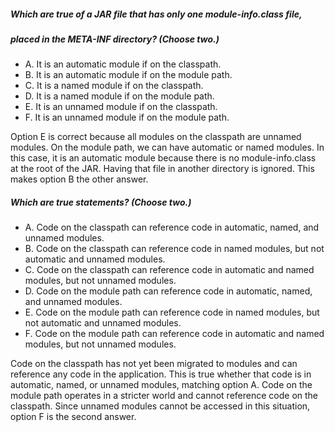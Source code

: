 ##### Which are true of a JAR file that has only one module-info.class file,
##### placed in the META-INF directory? (Choose two.)
* A. It is an automatic module if on the classpath.
* B. It is an automatic module if on the module path.
* C. It is a named module if on the classpath.
* D. It is a named module if on the module path.
* E. It is an unnamed module if on the classpath.
* F. It is an unnamed module if on the module path.

Option E is correct because all modules on the classpath are unnamed modules.
On the module path, we can have automatic or named modules.
In this case, it is an automatic module because there is no module-info.class
at the root of the JAR. Having that file in another directory is ignored.
This makes option B the other answer.

##### Which are true statements? (Choose two.)
* A. Code on the classpath can reference code in automatic, named, and unnamed modules.
* B. Code on the classpath can reference code in named modules, but not automatic and unnamed modules.
* C. Code on the classpath can reference code in automatic and named modules, but not unnamed modules.
* D. Code on the module path can reference code in automatic, named, and unnamed modules.
* E. Code on the module path can reference code in named modules, but not automatic and unnamed modules.
* F. Code on the module path can reference code in automatic and named modules, but not unnamed modules.

Code on the classpath has not yet been migrated to modules
and can reference any code in the application.
This is true whether that code is in automatic, named, or unnamed modules, matching option A.
Code on the module path operates in a stricter
world and cannot reference code on the classpath.
Since unnamed modules cannot be accessed in this situation, option F is the second answer.